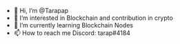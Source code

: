 - 👋 Hi, I’m @Tarapap
- 👀 I’m interested in Blockchain and contribution in crypto
- 🌱 I’m currently learning Blockchain Nodes 
- 📫 How to reach me Discord: tarap#4184

<!---
Tarapap/Tarapap is a ✨ special ✨ repository because its `README.md` (this file) appears on your GitHub profile.
You can click the Preview link to take a look at your changes.
--->
